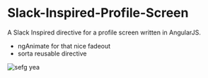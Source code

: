# Slack-Inspired-Profile-Screen
A Slack Inspired directive for a profile screen written in AngularJS.

- ngAnimate for that nice fadeout
- sorta reusable directive

![sefg](https://cloud.githubusercontent.com/assets/6892666/15408739/b5659bc8-1ddf-11e6-81e3-73b1e3fef62f.PNG)
yea
